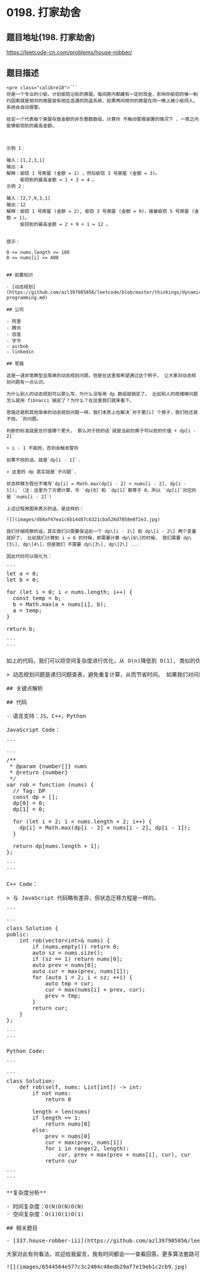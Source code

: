 # 0198. 打家劫舍

## 题目地址(198. 打家劫舍)

<https://leetcode-cn.com/problems/house-robber/>

## 题目描述

```
<pre class="calibre18">```
你是一个专业的小偷，计划偷窃沿街的房屋。每间房内都藏有一定的现金，影响你偷窃的唯一制约因素就是相邻的房屋装有相互连通的防盗系统，如果两间相邻的房屋在同一晚上被小偷闯入，系统会自动报警。

给定一个代表每个房屋存放金额的非负整数数组，计算你 不触动警报装置的情况下 ，一夜之内能够偷窃到的最高金额。



示例 1：

输入：[1,2,3,1]
输出：4
解释：偷窃 1 号房屋 (金额 = 1) ，然后偷窃 3 号房屋 (金额 = 3)。
     偷窃到的最高金额 = 1 + 3 = 4 。
示例 2：

输入：[2,7,9,3,1]
输出：12
解释：偷窃 1 号房屋 (金额 = 2), 偷窃 3 号房屋 (金额 = 9)，接着偷窃 5 号房屋 (金额 = 1)。
     偷窃到的最高金额 = 2 + 9 + 1 = 12 。


提示：

0 <= nums.length <= 100
0 <= nums[i] <= 400

```
```

## 前置知识

- [动态规划](https://github.com/azl397985856/leetcode/blob/master/thinkings/dynamic-programming.md)

## 公司

- 阿里
- 腾讯
- 百度
- 字节
- airbnb
- linkedin

## 思路

这是一道非常典型且简单的动态规划问题，但是在这里我希望通过这个例子， 让大家对动态规划问题有一点认识。

为什么别人的动态规划可以那么写，为什么没有用 dp 数组就搞定了。 比如别人的爬楼梯问题怎么就用 fibnacci 搞定了？为什么？在这里我们就来看下。

思路还是和其他简单的动态规划问题一样，我们本质上在解决`对于第[i] 个房子，我们抢还是不抢。`的问题。

判断的标准就是总价值哪个更大， 那么对于抢的话`就是当前的房子可以抢的价值 + dp[i - 2]`

> i - 1 不能抢，否则会触发警铃

如果不抢的话，就是`dp[i - 1]`.

> 这里的 dp 其实就是`子问题`.

状态转移方程也不难写`dp[i] = Math.max(dp[i - 2] + nums[i - 2], dp[i - 1]);`（注：这里为了方便计算，令 `dp[0]`和 `dp[1]`都等于 0，所以 `dp[i]`对应的是 `nums[i - 2]`）

上述过程用图来表示的话，是这样的：

![](images/db8af47ea1c6b14d87c6321cba526d7058e8f2e3.jpg)

我们仔细观察的话，其实我们只需要保证前一个 dp\[i - 1\] 和 dp\[i - 2\] 两个变量就好了， 比如我们计算到 i = 6 的时候，即需要计算 dp\[6\]的时候， 我们需要 dp\[5\], dp\[4\]，但是我们 不需要 dp\[3\], dp\[2\] ...

因此代码可以简化为：

```
<pre class="calibre18">```
<span class="hljs-keyword">let</span> a = <span class="hljs-params">0</span>;
<span class="hljs-keyword">let</span> b = <span class="hljs-params">0</span>;

<span class="hljs-keyword">for</span> (<span class="hljs-keyword">let</span> i = <span class="hljs-params">0</span>; i < nums.length; i++) {
  <span class="hljs-keyword">const</span> temp = b;
  b = <span class="hljs-params">Math</span>.max(a + nums[i], b);
  a = temp;
}

<span class="hljs-keyword">return</span> b;

```
```

如上的代码，我们可以将空间复杂度进行优化，从 O(n)降低到 O(1), 类似的优化在 DP 问题中不在少数。

> 动态规划问题是递归问题查表，避免重复计算，从而节省时间。 如果我们对问题加以分析和抽象，有可能对空间上进一步优化

## 关键点解析

## 代码

- 语言支持：JS，C++，Python

JavaScript Code：

```
<pre class="calibre18">```
<span class="hljs-title">/**
 * @param {number[]} nums
 * @return {number}
 */</span>
<span class="hljs-keyword">var</span> rob = <span class="hljs-function"><span class="hljs-keyword">function</span> (<span class="hljs-params">nums</span>) </span>{
  <span class="hljs-title">// Tag: DP</span>
  <span class="hljs-keyword">const</span> dp = [];
  dp[<span class="hljs-params">0</span>] = <span class="hljs-params">0</span>;
  dp[<span class="hljs-params">1</span>] = <span class="hljs-params">0</span>;

  <span class="hljs-keyword">for</span> (<span class="hljs-keyword">let</span> i = <span class="hljs-params">2</span>; i < nums.length + <span class="hljs-params">2</span>; i++) {
    dp[i] = <span class="hljs-params">Math</span>.max(dp[i - <span class="hljs-params">2</span>] + nums[i - <span class="hljs-params">2</span>], dp[i - <span class="hljs-params">1</span>]);
  }

  <span class="hljs-keyword">return</span> dp[nums.length + <span class="hljs-params">1</span>];
};

```
```

C++ Code：

> 与 JavaScript 代码略有差异，但状态迁移方程是一样的。

```
<pre class="calibre18">```
<span class="hljs-keyword">class</span> Solution {
<span class="hljs-keyword">public</span>:
    <span class="hljs-function"><span class="hljs-keyword">int</span> <span class="hljs-title">rob</span><span class="hljs-params">(<span class="hljs-params">vector</span><<span class="hljs-keyword">int</span>>& nums)</span> </span>{
        <span class="hljs-keyword">if</span> (nums.empty()) <span class="hljs-keyword">return</span> <span class="hljs-params">0</span>;
        <span class="hljs-keyword">auto</span> sz = nums.size();
        <span class="hljs-keyword">if</span> (sz == <span class="hljs-params">1</span>) <span class="hljs-keyword">return</span> nums[<span class="hljs-params">0</span>];
        <span class="hljs-keyword">auto</span> prev = nums[<span class="hljs-params">0</span>];
        <span class="hljs-keyword">auto</span> cur = max(prev, nums[<span class="hljs-params">1</span>]);
        <span class="hljs-keyword">for</span> (<span class="hljs-keyword">auto</span> i = <span class="hljs-params">2</span>; i < sz; ++i) {
            <span class="hljs-keyword">auto</span> tmp = cur;
            cur = max(nums[i] + prev, cur);
            prev = tmp;
        }
        <span class="hljs-keyword">return</span> cur;
    }
};

```
```

Python Code:

```
<pre class="calibre18">```
<span class="hljs-class"><span class="hljs-keyword">class</span> <span class="hljs-title">Solution</span>:</span>
    <span class="hljs-function"><span class="hljs-keyword">def</span> <span class="hljs-title">rob</span><span class="hljs-params">(self, nums: List[int])</span> -> int:</span>
        <span class="hljs-keyword">if</span> <span class="hljs-keyword">not</span> nums:
            <span class="hljs-keyword">return</span> <span class="hljs-params">0</span>

        length = len(nums)
        <span class="hljs-keyword">if</span> length == <span class="hljs-params">1</span>:
            <span class="hljs-keyword">return</span> nums[<span class="hljs-params">0</span>]
        <span class="hljs-keyword">else</span>:
            prev = nums[<span class="hljs-params">0</span>]
            cur = max(prev, nums[<span class="hljs-params">1</span>])
            <span class="hljs-keyword">for</span> i <span class="hljs-keyword">in</span> range(<span class="hljs-params">2</span>, length):
                cur, prev = max(prev + nums[i], cur), cur
            <span class="hljs-keyword">return</span> cur

```
```

**复杂度分析**

- 时间复杂度：O(N)O(N)O(N)
- 空间复杂度：O(1)O(1)O(1)

## 相关题目

- [337.house-robber-iii](https://github.com/azl397985856/leetcode/blob/master/problems/337.house-robber-iii.md)

大家对此有何看法，欢迎给我留言，我有时间都会一一查看回答。更多算法套路可以访问我的 LeetCode 题解仓库：<https://github.com/azl397985856/leetcode> 。 目前已经 37K star 啦。 大家也可以关注我的公众号《力扣加加》带你啃下算法这块硬骨头。

![](images/6544564e577c3c2404c48edb29af7e19eb1c2cb9.jpg)